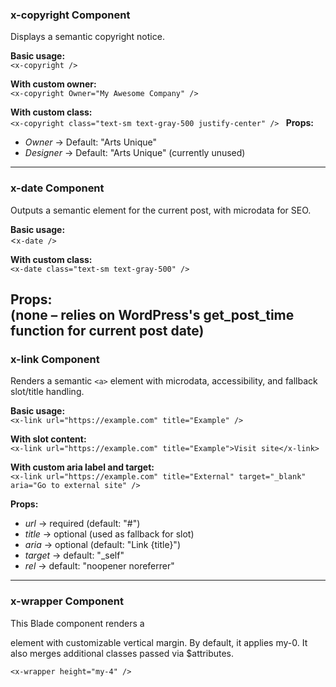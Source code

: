 ### x-copyright Component
Displays a semantic copyright notice.

**Basic usage:**  
`<x-copyright />`

**With custom owner:**  
`<x-copyright Owner="My Awesome Company" />`

**With custom class:**  
`<x-copyright class="text-sm text-gray-500 justify-center" />
`
**Props:**
- _Owner_ → Default: "Arts Unique"
- _Designer_ → Default: "Arts Unique" (currently unused)
----
### x-date Component
Outputs a semantic <time> element for the current post, with microdata for SEO.

**Basic usage:**  
<`x-date />`

**With custom class:**  
`<x-date class="text-sm text-gray-500" />`

**Props:**  
(none – relies on WordPress's get_post_time function for current post date)
----
### x-link Component
Renders a semantic `<a>` element with microdata, accessibility, and fallback slot/title handling.

**Basic usage:**  
`<x-link url="https://example.com" title="Example" />`

**With slot content:**  
`<x-link url="https://example.com" title="Example">Visit site</x-link>`

**With custom aria label and target:**  
`<x-link url="https://example.com" title="External" target="_blank" aria="Go to external site" />`

**Props:**
- _url_ → required (default: "#")
- _title_ → optional (used as fallback for slot)
- _aria_ → optional (default: "Link {title}")
- _target_ → default: "_self"
- _rel_ → default: "noopener noreferrer"
----

### x-wrapper Component
This Blade component renders a <div> element with customizable vertical margin. By default, it applies my-0. It also merges additional classes passed via $attributes.

`<x-wrapper height="my-4" />`
